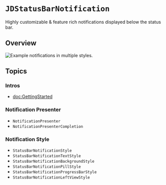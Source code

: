 # ``JDStatusBarNotification``

Highly customizable & feature rich notifications displayed below the status bar. 

## Overview

![Example notifications in multiple styles.](https://user-images.githubusercontent.com/807039/173831886-d7c8cca9-9274-429d-b924-78f21a4f6092.jpg)

## Topics

### Intros

- <doc:GettingStarted>

### Notification Presenter

- ``NotificationPresenter``
- ``NotificationPresenterCompletion``

### Notification Style

- ``StatusBarNotificationStyle``
- ``StatusBarNotificationTextStyle``
- ``StatusBarNotificationBackgroundStyle``
- ``StatusBarNotificationPillStyle``
- ``StatusBarNotificationProgressBarStyle``
- ``StatusBarNotificationLeftViewStyle``
